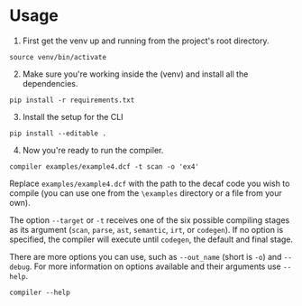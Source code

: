 # Usage
1. First get the venv up and running from the project's root directory.
```
source venv/bin/activate
```

2. Make sure you're working inside the (venv) and install all the dependencies.
```
pip install -r requirements.txt
```

3. Install the setup for the CLI
```
pip install --editable .
```

4.  Now you're ready to run the compiler.
```
compiler examples/example4.dcf -t scan -o 'ex4'
```
Replace `examples/example4.dcf` with the path to the decaf code you wish to compile (you can use one from the `\examples` directory or a file from your own).

The option `--target` or `-t` receives one of the six possible compiling stages as its argument (`scan`, `parse`, `ast`, `semantic`, `irt`, or `codegen`). If no option is specified, the compiler will execute until `codegen`, the default and final stage.

There are more options you can use, such as  `--out_name` (short is `-o`) and `--debug`. 
For more information on options available and their arguments use `--help`.
```
compiler --help
```
